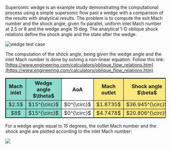 Supersonic wedge is an example study demonstrating the computational process using a simple supersonic flow past a wedge with a comparison of the results with analytical results. The problem is to compute the exit Mach number and the shock angle, given fix parallel, uniform inlet Mach number at 2.5 or 8 and the wedge angle 15 deg. The analytical 1-D oblique shock relations define the shock angle and the state after the wedge.

![](./Dimension2/Euler/wedge.png "wedge test case")

The computation of the shock angle, being given the wedge angle and the inlet Mach number is done by solving a non-linear equation. Follow this link:
[https://www.engineering.com/calculators/oblique_flow_relations.htm](https://www.engineering.com/calculators/oblique_flow_relations.htm)

<table style="border:1px solid black">
    <thead align="center">
        <tr style="border:1px solid black">
            <th style="border:1px solid black; text-align: center; background-color: rgba(26, 188, 156, 0.5)">Mach inlet</th>
            <th style="border:1px solid black; text-align: center; background-color: rgba(26, 188, 156, 0.5)">Wedge angle $\theta$</th>
            <th style="border:1px solid black; text-align: center">AoA</th>
            <th style="border:1px solid black; text-align: center; background-color: rgba(253, 211, 0, 0.5)">Mach outlet</th>
            <th style="border:1px solid black; text-align: center; background-color: rgba(253, 211, 0, 0.5)">Shock angle $\beta$</th>
        </tr>
    </thead>
    <tbody align="center">
        <tr style="border:1px solid black">
            <td style="border:1px solid black; text-align: center; background-color: rgba(26, 188, 156, 0.5)">$2.5$</td>
            <td style="border:1px solid black; text-align: center; background-color: rgba(26, 188, 156, 0.5)">$15^{\circ}$</td>
            <td style="border:1px solid black; text-align: center">$0^{\circ}$</td>
            <td style="border:1px solid black; text-align: center; background-color: rgba(253, 211, 0, 0.5)">$1.8735$</td>
            <td style="border:1px solid black; text-align: center; background-color: rgba(253, 211, 0, 0.5)">$36.945^{\circ}$</td>
        </tr>
        <tr style="border:1px solid black">
            <td style="border:1px solid black; text-align: center; background-color: rgba(26, 188, 156, 0.5)">$8$</td>
            <td style="border:1px solid black; text-align: center; background-color: rgba(26, 188, 156, 0.5)">$15^{\circ}$</td>
            <td style="border:1px solid black; text-align: center">$0^{\circ}$</td>
            <td style="border:1px solid black; text-align: center; background-color: rgba(253, 211, 0, 0.5)">$4.7478$</td>
            <td style="border:1px solid black; text-align: center; background-color: rgba(253, 211, 0, 0.5)">$20.806^{\circ}$</td>
        </tr>
    </tbody>
</table>

For a wedge angle equal to 15 degrees, the outlet Mach number and the shock angle are plotted according to the inlet Mach number:

![](./Dimension2/Euler/wedge_theta_15.png)